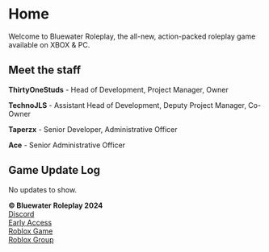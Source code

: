 # Home
Welcome to Bluewater Roleplay, the all-new, action-packed roleplay game available on XBOX & PC.  

## Meet the staff
**ThirtyOneStuds** - Head of Development, Project Manager, Owner

**TechnoJLS** - Assistant Head of Development, Deputy Project Manager, Co-Owner

**Taperzx** - Senior Developer, Administrative Officer

**Ace** - Senior Administrative Officer

## Game Update Log
No updates to show. 
<br>

**© Bluewater Roleplay 2024**<br>
[Discord](https://discord.bluewater-rp.com)
<br>
[Early Access](https://bluewater-rp.com/join)
<br>
[Roblox Game](https://www.roblox.com/games/13788934816/Bluewater-Roleplay)
<br>
[Roblox Group]([https://www.roblox.com/games/13788934816/Bluewater-Roleplay](https://www.roblox.com/groups/15955060/13DP#!/about)https://www.roblox.com/groups/15955060/13DP#!/about)
